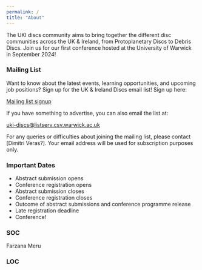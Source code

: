 ```yaml
---
permalink: /
title: "About"
---
```


The UKI discs community aims to bring together the different disc communities across the UK & Ireland, from Protoplanetary Discs to Debris Discs. Join us for our first conference hosted at the University of Warwick in September 2024!

### Mailing List

Want to know about the latest events, learning opportunities, and upcoming job positions? Sign up for the UK & Ireland Discs email list! Sign up here:

[Mailing list signup](https://warwick.ac.uk/fac/sci/physics/research/astro/research/discs/uki-discs/)

If you have something to advertise, you can also email the list at:

uki-discs@listserv.csv.warwick.ac.uk

For any queries or difficulties about joining the mailing list, please contact [Dimitri Veras?]. Your email address will be used for subscription purposes only.


### Important Dates
- Abstract submission opens
- Conference registration opens
- Abstract submission closes
- Conference registration closes
- Outcome of abstract submissions and conference programme release
- Late registration deadline
- Conference!


### SOC

Farzana Meru

### LOC
